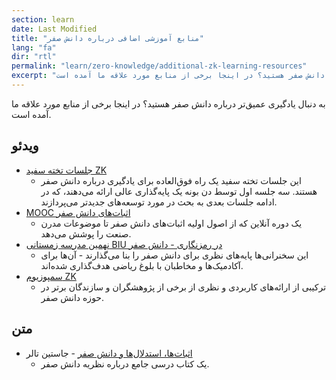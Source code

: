```yaml
---
section: learn
date: Last Modified
title: "منابع آموزشی اضافی درباره دانش صفر"
lang: "fa"
dir: "rtl"
permalink: "learn/zero-knowledge/additional-zk-learning-resources"
excerpt: "به دنبال یادگیری عمیق‌تر درباره دانش صفر هستید؟ در اینجا برخی از منابع مورد علاقه ما آمده است."
---
```


به دنبال یادگیری عمیق‌تر درباره دانش صفر هستید؟ در اینجا برخی از منابع مورد علاقه ما آمده است.

## ویدئو

- [جلسات تخته سفید ZK](https://youtube.com/playlist?list=PLj80z0cJm8QErn3akRcqvxUsyXWC81OGq)
  - این جلسات تخته سفید یک راه فوق‌العاده برای یادگیری درباره دانش صفر هستند. سه جلسه اول توسط دن بونه یک پایه‌گذاری عالی ارائه می‌دهند، که در ادامه جلسات بعدی به بحث در مورد توسعه‌های جدیدتر می‌پردازند.
- [MOOC اثبات‌های دانش صفر](https://youtube.com/playlist?list=PLS01nW3Rtgor_yJmQsGBZAg5XM4TSGpPs)
  - یک دوره آنلاین که از اصول اولیه اثبات‌های دانش صفر تا موضوعات مدرن صنعت را پوشش می‌دهد.
- [نهمین مدرسه زمستانی BIU در رمزنگاری - دانش صفر](https://youtube.com/playlist?list=PL8Vt-7cSFnw29cLUVqAIuMlg1QJ-szV0K)
  - این سخنرانی‌ها پایه‌های نظری برای دانش صفر را بنا می‌گذارند - آن‌ها برای آکادمیک‌ها و مخاطبان با بلوغ ریاضی هدف‌گذاری شده‌اند.
- [سمپوزیوم ZK](https://www.youtube.com/playlist?list=PLrzRr7okCcmbAlgYpuFjzUJv8tAyowDQY)
  - ترکیبی از ارائه‌های کاربردی و نظری از برخی از پژوهشگران و سازندگان برتر در حوزه دانش صفر.

## متن

- [اثبات‌ها، استدلال‌ها و دانش صفر](https://people.cs.georgetown.edu/jthaler/ProofsArgsAndZK.html) - جاستین تالر
  - یک کتاب درسی جامع درباره نظریه دانش صفر.
